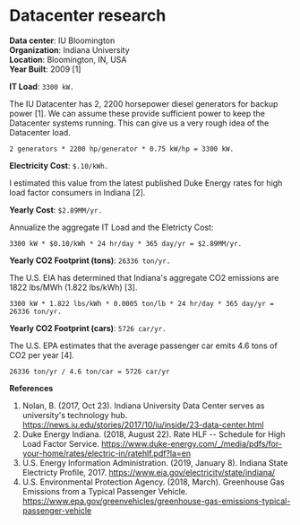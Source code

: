 # Datacenter research

**Data center**: IU Bloomington  
**Organization**: Indiana University  
**Location**: Bloomington, IN, USA  
**Year Built**: 2009 [1]  


**IT Load**: `3300 kW.`  

The IU Datacenter has 2, 2200 horsepower diesel generators for backup power [1].
We can assume these provide sufficient power to keep the Datacenter systems 
running. This can give us a very rough idea of the Datacenter load.

```
2 generators * 2200 hp/generator * 0.75 kW/hp = 3300 kW. 
```


**Electricity Cost**: `$.10/kWh.`  

I estimated this value from the latest published Duke Energy rates for high load
factor consumers in Indiana [2]. 


**Yearly Cost**: `$2.89MM/yr.` 

Annualize the aggregate IT Load and the Eletricty Cost:

```
3300 kW * $0.10/kWh * 24 hr/day * 365 day/yr = $2.89MM/yr.
```


**Yearly CO2 Footprint (tons)**: `26336 ton/yr.` 

The U.S. EIA has determined that Indiana's aggregate CO2 emissions are 
1822 lbs/MWh (1.822 lbs/kWh) [3]. 

```
3300 kW * 1.822 lbs/kWh * 0.0005 ton/lb * 24 hr/day * 365 day/yr = 26336 ton/yr.
```


**Yearly CO2 Footprint (cars)**: `5726 car/yr.` 

The U.S. EPA estimates that the average passenger car emits 4.6 tons of CO2 per 
year [4].

```
26336 ton/yr / 4.6 ton/car = 5726 car/yr
```

**References**  

1. Nolan, B. (2017, Oct 23). Indiana University Data Center serves as 
university's technology hub. <https://news.iu.edu/stories/2017/10/iu/inside/23-data-center.html>
2. Duke Energy Indiana. (2018, August 22). Rate HLF -- Schedule for High Load 
Factor Service. <https://www.duke-energy.com/_/media/pdfs/for-your-home/rates/electric-in/ratehlf.pdf?la=en>
3. U.S. Energy Information Administration. (2019, January 8). Indiana State 
Electricty Profile, 2017. <https://www.eia.gov/electricity/state/indiana/>
4. U.S. Environmental Protection Agency. (2018, March). Greenhouse Gas Emissions
from a Typical Passenger Vehicle. <https://www.epa.gov/greenvehicles/greenhouse-gas-emissions-typical-passenger-vehicle>
